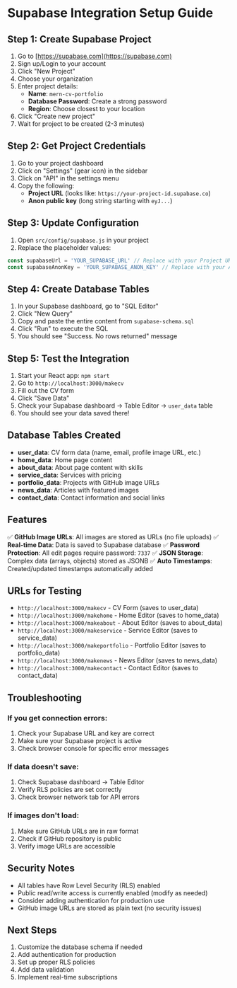 # Supabase Integration Setup Guide

## Step 1: Create Supabase Project

1. Go to [https://supabase.com](https://supabase.com)
2. Sign up/Login to your account
3. Click "New Project"
4. Choose your organization
5. Enter project details:
   - **Name**: `mern-cv-portfolio`
   - **Database Password**: Create a strong password
   - **Region**: Choose closest to your location
6. Click "Create new project"
7. Wait for project to be created (2-3 minutes)

## Step 2: Get Project Credentials

1. Go to your project dashboard
2. Click on "Settings" (gear icon) in the sidebar
3. Click on "API" in the settings menu
4. Copy the following:
   - **Project URL** (looks like: `https://your-project-id.supabase.co`)
   - **Anon public key** (long string starting with `eyJ...`)

## Step 3: Update Configuration

1. Open `src/config/supabase.js` in your project
2. Replace the placeholder values:

```javascript
const supabaseUrl = 'YOUR_SUPABASE_URL' // Replace with your Project URL
const supabaseAnonKey = 'YOUR_SUPABASE_ANON_KEY' // Replace with your Anon public key
```

## Step 4: Create Database Tables

1. In your Supabase dashboard, go to "SQL Editor"
2. Click "New Query"
3. Copy and paste the entire content from `supabase-schema.sql`
4. Click "Run" to execute the SQL
5. You should see "Success. No rows returned" message

## Step 5: Test the Integration

1. Start your React app: `npm start`
2. Go to `http://localhost:3000/makecv`
3. Fill out the CV form
4. Click "Save Data"
5. Check your Supabase dashboard → Table Editor → `user_data` table
6. You should see your data saved there!

## Database Tables Created

- **user_data**: CV form data (name, email, profile image URL, etc.)
- **home_data**: Home page content
- **about_data**: About page content with skills
- **service_data**: Services with pricing
- **portfolio_data**: Projects with GitHub image URLs
- **news_data**: Articles with featured images
- **contact_data**: Contact information and social links

## Features

✅ **GitHub Image URLs**: All images are stored as URLs (no file uploads)
✅ **Real-time Data**: Data is saved to Supabase database
✅ **Password Protection**: All edit pages require password: `7337`
✅ **JSON Storage**: Complex data (arrays, objects) stored as JSONB
✅ **Auto Timestamps**: Created/updated timestamps automatically added

## URLs for Testing

- `http://localhost:3000/makecv` - CV Form (saves to user_data)
- `http://localhost:3000/makehome` - Home Editor (saves to home_data)
- `http://localhost:3000/makeabout` - About Editor (saves to about_data)
- `http://localhost:3000/makeservice` - Service Editor (saves to service_data)
- `http://localhost:3000/makeportfolio` - Portfolio Editor (saves to portfolio_data)
- `http://localhost:3000/makenews` - News Editor (saves to news_data)
- `http://localhost:3000/makecontact` - Contact Editor (saves to contact_data)

## Troubleshooting

### If you get connection errors:
1. Check your Supabase URL and key are correct
2. Make sure your Supabase project is active
3. Check browser console for specific error messages

### If data doesn't save:
1. Check Supabase dashboard → Table Editor
2. Verify RLS policies are set correctly
3. Check browser network tab for API errors

### If images don't load:
1. Make sure GitHub URLs are in raw format
2. Check if GitHub repository is public
3. Verify image URLs are accessible

## Security Notes

- All tables have Row Level Security (RLS) enabled
- Public read/write access is currently enabled (modify as needed)
- Consider adding authentication for production use
- GitHub image URLs are stored as plain text (no security issues)

## Next Steps

1. Customize the database schema if needed
2. Add authentication for production
3. Set up proper RLS policies
4. Add data validation
5. Implement real-time subscriptions
